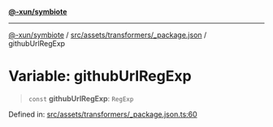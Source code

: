 [**@-xun/symbiote**](../../../../../README.md)

***

[@-xun/symbiote](../../../../../README.md) / [src/assets/transformers/\_package.json](../README.md) / githubUrlRegExp

# Variable: githubUrlRegExp

> `const` **githubUrlRegExp**: `RegExp`

Defined in: [src/assets/transformers/\_package.json.ts:60](https://github.com/Xunnamius/symbiote/blob/98da9097288b635bb2e9adaa0711ed948dd02274/src/assets/transformers/_package.json.ts#L60)
